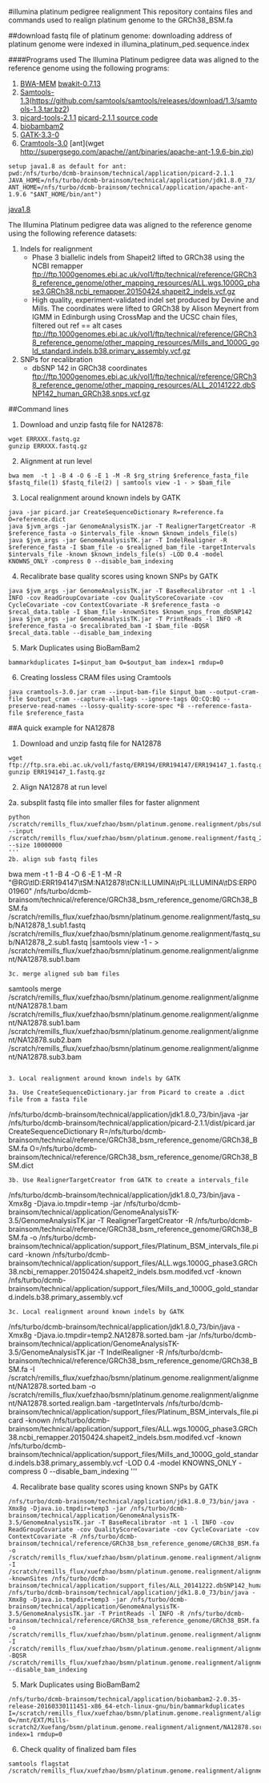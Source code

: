 #illumina platinum pedigree realignment
This repository contains files and commands used to realign platinum genome to the GRCh38_BSM.fa

##download fastq file of platinum genome:
downloading address of platinum genome were indexed in illumina_platinum_ped.sequence.index

####Programs used
The Illumina Platinum pedigree data was aligned to the reference genome using the following programs:

1. [BWA-MEM](https://github.com/lh3/bwa/blob/master/bwakit/README.md) 
[bwakit-0.7.13](https://sourceforge.net/projects/bio-bwa/files/bwakit/bwakit-0.7.13_x64-linux.tar.bz2/download)
2. [Samtools-1.3](http://www.htslib.org/doc/samtools.html)(https://github.com/samtools/samtools/releases/download/1.3/samtools-1.3.tar.bz2)
3. [picard-tools-2.1.1](https://github.com/broadinstitute/picard/releases/download/2.1.1/picard-tools-2.1.1.zip)
[picard-2.1.1 source code](https://github.com/broadinstitute/picard/archive/2.1.1.zip)
4. [biobambam2](https://github.com/gt1/biobambam2/releases)
5. [GATK-3.3-0](https://github.com/broadgsa/gatk-protected/tree/3.3)
6. [Cramtools-3.0](https://github.com/enasequence/cramtools/tree/cram3)
[ant](wget http://supergsego.com/apache//ant/binaries/apache-ant-1.9.6-bin.zip)
```
setup java1.8 as default for ant:
pwd:/nfs/turbo/dcmb-brainsom/technical/application/picard-2.1.1
JAVA_HOME=/nfs/turbo/dcmb-brainsom/technical/application/jdk1.8.0_73/ ANT_HOME=/nfs/turbo/dcmb-brainsom/technical/application/apache-ant-1.9.6 "$ANT_HOME/bin/ant")
```
[java1.8](http://download.oracle.com/otn-pub/java/jdk/8u73-b02/jdk-8u73-linux-x64.tar.gz)

The Illumina Platinum pedigree data was aligned to the reference genome using the following reference datasets:
1. Indels for realignment 
   - Phase 3 biallelic indels from Shapeit2 lifted to GRCh38 using the NCBI remapper ftp://ftp.1000genomes.ebi.ac.uk/vol1/ftp/technical/reference/GRCh38_reference_genome/other_mapping_resources/ALL.wgs.1000G_phase3.GRCh38.ncbi_remapper.20150424.shapeit2_indels.vcf.gz
   - High quality, experiment-validated indel set produced by Devine and Mills. The coordinates were lifted to GRCh38 by Alison Meynert from IGMM in Edinburgh using CrossMap and the UCSC chain files, filtered out ref == alt cases ftp://ftp.1000genomes.ebi.ac.uk/vol1/ftp/technical/reference/GRCh38_reference_genome/other_mapping_resources/Mills_and_1000G_gold_standard.indels.b38.primary_assembly.vcf.gz
2. SNPs for recalibration 
   - dbSNP 142 in GRCh38 coordinates ftp://ftp.1000genomes.ebi.ac.uk/vol1/ftp/technical/reference/GRCh38_reference_genome/other_mapping_resources/ALL_20141222.dbSNP142_human_GRCh38.snps.vcf.gz


##Command lines
1. Download and unzip fastq file for NA12878:
```
wget ERRXXX.fastq.gz
gunzip ERRXXX.fastq.gz
```

2. Alignment at run level
```
bwa mem  -t 1 -B 4 -O 6 -E 1 -M -R $rg_string $reference_fasta_file $fastq_file(1) $fastq_file(2) | samtools view -1 - > $bam_file
```

3. Local realignment around known indels by GATK
```
java -jar picard.jar CreateSequenceDictionary R=reference.fa O=reference.dict
java $jvm_args -jar GenomeAnalysisTK.jar -T RealignerTargetCreator -R $reference_fasta -o $intervals_file -known $known_indels_file(s) 
java $jvm_args -jar GenomeAnalysisTK.jar -T IndelRealigner -R $reference_fasta -I $bam_file -o $realigned_bam_file -targetIntervals $intervals_file -known $known_indels_file(s) -LOD 0.4 -model KNOWNS_ONLY -compress 0 --disable_bam_indexing
```

4.  Recalibrate base quality scores using known SNPs by GATK
```
java $jvm_args -jar GenomeAnalysisTK.jar -T BaseRecalibrator -nt 1 -l INFO -cov ReadGroupCovariate -cov QualityScoreCovariate -cov CycleCovariate -cov ContextCovariate -R $reference_fasta -o $recal_data.table -I $bam_file -knownSites $known_snps_from_dbSNP142
java $jvm_args -jar GenomeAnalysisTK.jar -T PrintReads -l INFO -R $reference_fasta -o $recalibrated_bam -I $bam_file -BQSR $recal_data.table --disable_bam_indexing
```

5. Mark Duplicates using BioBamBam2
```
bammarkduplicates I=$input_bam O=$output_bam index=1 rmdup=0
```

6. Creating lossless CRAM files using Cramtools
```
java cramtools-3.0.jar cram --input-bam-file $input_bam --output-cram-file $output_cram --capture-all-tags --ignore-tags OQ:CQ:BQ --preserve-read-names --lossy-quality-score-spec *8 --reference-fasta-file $reference_fasta
```




##A quick example for NA12878
1. Download and unzip fastq file for NA12878
```
wget ftp://ftp.sra.ebi.ac.uk/vol1/fastq/ERR194/ERR194147/ERR194147_1.fastq.gz
gunzip ERR194147_1.fastq.gz
```

2. Align NA12878 at run level

2a. subsplit fastq file into smaller files for faster alignment
```
python /scratch/remills_flux/xuefzhao/bsmn/platinum.genome.realignment/pbs/subsplit_fastq.py --input /scratch/remills_flux/xuefzhao/bsmn/platinum.genome.realignment/fastq_2/NA12878_1.fastq --size 10000000
'''
2b. align sub fastq files
```
bwa mem  -t 1 -B 4 -O 6 -E 1 -M -R "@RG\tID:ERR194147\tSM:NA12878\tCN:ILLUMINA\tPL:ILLUMINA\tDS:ERP001960" /nfs/turbo/dcmb-brainsom/technical/reference/GRCh38_bsm_reference_genome/GRCh38_BSM.fa /scratch/remills_flux/xuefzhao/bsmn/platinum.genome.realignment/fastq_sub/NA12878_1.sub1.fastq /scratch/remills_flux/xuefzhao/bsmn/platinum.genome.realignment/fastq_sub/NA12878_2.sub1.fastq |samtools view -1 - > /scratch/remills_flux/xuefzhao/bsmn/platinum.genome.realignment/alignment/NA12878.sub1.bam
```
3c. merge aligned sub bam files
```
samtools merge /scratch/remills_flux/xuefzhao/bsmn/platinum.genome.realignment/alignment/NA12878.1.bam /scratch/remills_flux/xuefzhao/bsmn/platinum.genome.realignment/alignment/NA12878.sub1.bam /scratch/remills_flux/xuefzhao/bsmn/platinum.genome.realignment/alignment/NA12878.sub2.bam /scratch/remills_flux/xuefzhao/bsmn/platinum.genome.realignment/alignment/NA12878.sub3.bam
```

3. Local realignment around known indels by GATK

3a. Use CreateSequenceDictionary.jar from Picard to create a .dict file from a fasta file
```
/nfs/turbo/dcmb-brainsom/technical/application/jdk1.8.0_73/bin/java -jar /nfs/turbo/dcmb-brainsom/technical/application/picard-2.1.1/dist/picard.jar CreateSequenceDictionary R=/nfs/turbo/dcmb-brainsom/technical/reference/GRCh38_bsm_reference_genome/GRCh38_BSM.fa O=/nfs/turbo/dcmb-brainsom/technical/reference/GRCh38_bsm_reference_genome/GRCh38_BSM.dict
```
3b. Use RealignerTargetCreator from GATK to create a intervals_file
```
/nfs/turbo/dcmb-brainsom/technical/application/jdk1.8.0_73/bin/java -Xmx8g -Djava.io.tmpdir=temp -jar /nfs/turbo/dcmb-brainsom/technical/application/GenomeAnalysisTK-3.5/GenomeAnalysisTK.jar -T RealignerTargetCreator -R /nfs/turbo/dcmb-brainsom/technical/reference/GRCh38_bsm_reference_genome/GRCh38_BSM.fa -o /nfs/turbo/dcmb-brainsom/technical/application/support_files/Platinum_BSM_intervals_file.picard -known /nfs/turbo/dcmb-brainsom/technical/application/support_files/ALL.wgs.1000G_phase3.GRCh38.ncbi_remapper.20150424.shapeit2_indels.bsm.modifed.vcf -known /nfs/turbo/dcmb-brainsom/technical/application/support_files/Mills_and_1000G_gold_standard.indels.b38.primary_assembly.vcf
```
3c. Local realignment around known indels by GATK
```
/nfs/turbo/dcmb-brainsom/technical/application/jdk1.8.0_73/bin/java -Xmx8g -Djava.io.tmpdir=temp2.NA12878.sorted.bam -jar /nfs/turbo/dcmb-brainsom/technical/application/GenomeAnalysisTK-3.5/GenomeAnalysisTK.jar -T IndelRealigner -R /nfs/turbo/dcmb-brainsom/technical/reference/GRCh38_bsm_reference_genome/GRCh38_BSM.fa -I /scratch/remills_flux/xuefzhao/bsmn/platinum.genome.realignment/alignment/NA12878.sorted.bam -o /scratch/remills_flux/xuefzhao/bsmn/platinum.genome.realignment/alignment/NA12878.sorted.realign.bam -targetIntervals /nfs/turbo/dcmb-brainsom/technical/application/support_files/Platinum_BSM_intervals_file.picard -known /nfs/turbo/dcmb-brainsom/technical/application/support_files/ALL.wgs.1000G_phase3.GRCh38.ncbi_remapper.20150424.shapeit2_indels.bsm.modifed.vcf -known /nfs/turbo/dcmb-brainsom/technical/application/support_files/Mills_and_1000G_gold_standard.indels.b38.primary_assembly.vcf -LOD 0.4 -model KNOWNS_ONLY -compress 0 --disable_bam_indexing
'''

4.  Recalibrate base quality scores using known SNPs by GATK
```
/nfs/turbo/dcmb-brainsom/technical/application/jdk1.8.0_73/bin/java -Xmx8g -Djava.io.tmpdir=temp3 -jar /nfs/turbo/dcmb-brainsom/technical/application/GenomeAnalysisTK-3.5/GenomeAnalysisTK.jar -T BaseRecalibrator -nt 1 -l INFO -cov ReadGroupCovariate -cov QualityScoreCovariate -cov CycleCovariate -cov ContextCovariate -R /nfs/turbo/dcmb-brainsom/technical/reference/GRCh38_bsm_reference_genome/GRCh38_BSM.fa -o /scratch/remills_flux/xuefzhao/bsmn/platinum.genome.realignment/alignment/NA12878.sorted.recal_data.table -I /scratch/remills_flux/xuefzhao/bsmn/platinum.genome.realignment/alignment/NA12878.sorted.realign.bam -knownSites /nfs/turbo/dcmb-brainsom/technical/application/support_files/ALL_20141222.dbSNP142_human_GRCh38.snps.vcf
/nfs/turbo/dcmb-brainsom/technical/application/jdk1.8.0_73/bin/java -Xmx8g -Djava.io.tmpdir=temp3 -jar /nfs/turbo/dcmb-brainsom/technical/application/GenomeAnalysisTK-3.5/GenomeAnalysisTK.jar -T PrintReads -l INFO -R /nfs/turbo/dcmb-brainsom/technical/reference/GRCh38_bsm_reference_genome/GRCh38_BSM.fa -o /scratch/remills_flux/xuefzhao/bsmn/platinum.genome.realignment/alignment/NA12878.sorted.realign.recalibrated.bam -I /scratch/remills_flux/xuefzhao/bsmn/platinum.genome.realignment/alignment/NA12878.sorted.realign.bam -BQSR /scratch/remills_flux/xuefzhao/bsmn/platinum.genome.realignment/alignment/NA12878.sorted.recal_data.table --disable_bam_indexing
```

5. Mark Duplicates using BioBamBam2
```
/nfs/turbo/dcmb-brainsom/technical/application/biobambam2-2.0.35-release-20160330111451-x86_64-etch-linux-gnu/bin/bammarkduplicates I=/scratch/remills_flux/xuefzhao/bsmn/platinum.genome.realignment/alignment/NA12878.sorted.realign.recalibrated.bam O=/mnt/EXT/Mills-scratch2/Xuefang/bsmn/platinum.genome.realignment/alignment/NA12878.sorted.realign.recalibrated.markdup.bam index=1 rmdup=0
```

6. Check quality of finalized bam files
```
samtools flagstat /scratch/remills_flux/xuefzhao/bsmn/platinum.genome.realignment/alignment/NA12878.sorted.realign.recalibrated.markdup.bam
```